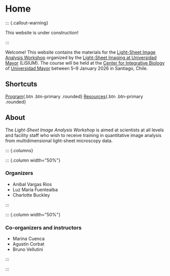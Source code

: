 # Home

::: {.callout-warning}

This website is under construction!

:::

Welcome! This website contains the materials for the [Light-Sheet Image Analysis Workshop](https://lightsheetchile.cl/light-sheet-image-analysis-workshop-2026-2/) organized by the [Light-Sheet Imaging at Universidad Mayor](https://lightsheetchile.cl/) (LiSIUM). The course will be held at the [Center for Integrative Biology](https://cib.umayor.cl/en/) of [Universidad Mayor](https://www.umayor.cl/santiago) between 5–9 January 2026 in Santiago, Chile.

## Shortcuts

[Program](program.md){.btn .btn-primary .rounded}
[Resources](resources.md){.btn .btn-primary .rounded}

## About

The *Light-Sheet Image Analysis Workshop* is aimed at scientists at all levels and facility staff who wish to receive training in quantitative image analysis from multidimensional light-sheet microscopy data.

::: {.columns}

::: {.column width="50%"}

### Organizers

- Aníbal Vargas Ríos
- Luz María Fuentealba
- Charlotte Buckley

:::

::: {.column width="50%"}

### Co-organizers and instructors

- Marina Cuenca
- Agustín Corbat
- Bruno Vellutini

:::

:::


